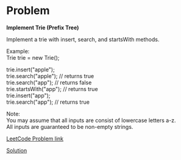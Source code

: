 # Problem
__Implement Trie (Prefix Tree)__

Implement a trie with insert, search, and startsWith methods.

Example:</br>
Trie trie = new Trie();</br>

trie.insert("apple");</br>
trie.search("apple");   // returns true</br>
trie.search("app");     // returns false</br>
trie.startsWith("app"); // returns true</br>
trie.insert("app");   </br>
trie.search("app");     // returns true</br>

Note:</br>
You may assume that all inputs are consist of lowercase letters a-z.</br>
All inputs are guaranteed to be non-empty strings.

[LeetCode Problem link](https://leetcode.com/explore/featured/card/may-leetcoding-challenge/535/week-2-may-8th-may-14th/3329/)

[Solution]()

